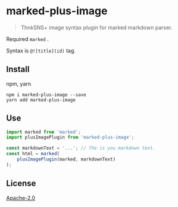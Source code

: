 # marked-plus-image

> ThnkSNS+ image syntax plugin for marked markdown parser.

Required `marked` .

Syntax is `@![title](id)` tag.

## Install

npm, yarn

```shell
npm i marked-plus-image --save
yarn add marked-plus-image
```

## Use

```js
import marked from 'marked';
import plusImagePlugin from 'marked-plus-image';

const markdownText = '...'; // The is you markdown text.
const html = marked(
    plusImagePlugin(marked, markdownText)
);

```

## License

[Apache-2.0](LICENSE)
